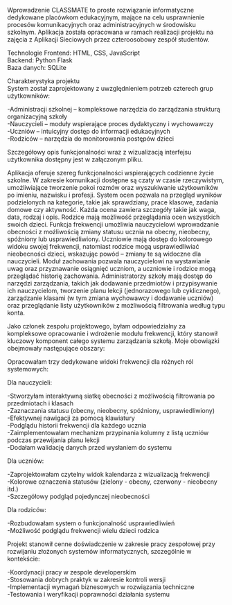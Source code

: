 Wprowadzenie
CLASSMATE to proste rozwiązanie informatyczne dedykowane placówkom edukacyjnym, mające na celu usprawnienie procesów komunikacyjnych oraz administracyjnych w środowisku szkolnym. Aplikacja została opracowana w ramach realizacji projektu na zajęcia z Aplikacji Sieciowych przez czteroosobowy zespół studentów.

Technologie
Frontend: HTML, CSS, JavaScript   
Backend: Python Flask  
Baza danych: SQLite  

Charakterystyka projektu  
System został zaprojektowany z uwzględnieniem potrzeb czterech grup użytkowników:  

-Administracji szkolnej – kompleksowe narzędzia do zarządzania strukturą organizacyjną szkoły  
-Nauczycieli – moduły wspierające proces dydaktyczny i wychowawczy  
-Uczniów – intuicyjny dostęp do informacji edukacyjnych  
-Rodziców – narzędzia do monitorowania postępów dzieci  

Szczegółowy opis funkcjonalności wraz z wizualizacją interfejsu użytkownika dostępny jest w załączonym pliku.

Aplikacja oferuje szereg funkcjonalności wspierających codzienne życie szkolne. W zakresie komunikacji dostępne są czaty w czasie rzeczywistym, umożliwiające tworzenie pokoi rozmów oraz wyszukiwanie użytkowników po imieniu, nazwisku i profesji. System ocen pozwala na przegląd wyników podzielonych na kategorie, takie jak sprawdziany, prace klasowe, zadania domowe czy aktywność. Każda ocena zawiera szczegóły takie jak waga, data, rodzaj i opis. Rodzice mają możliwość przeglądania ocen wszystkich swoich dzieci.
Funkcja frekwencji umożliwia nauczycielowi wprowadzanie obecności z możliwością zmiany statusu ucznia na obecny, nieobecny, spóźniony lub usprawiedliwiony. Uczniowie mają dostęp do kolorowego widoku swojej frekwencji, natomiast rodzice mogą usprawiedliwiać nieobecności dzieci, wskazując powód – zmiany te są widoczne dla nauczycieli.
Moduł zachowania pozwala nauczycielowi na wystawianie uwag oraz przyznawanie osiągnięć uczniom, a uczniowie i rodzice mogą przeglądać historię zachowania.
Administratorzy szkoły mają dostęp do narzędzi zarządzania, takich jak dodawanie przedmiotów i przypisywanie ich nauczycielom, tworzenie planu lekcji (jednorazowego lub cyklicznego), zarządzanie klasami (w tym zmiana wychowawcy i dodawanie uczniów) oraz przeglądanie listy użytkowników z możliwością filtrowania według typu konta.

Jako członek zespołu projektowego, byłam odpowiedzialny za kompleksowe opracowanie i wdrożenie modułu frekwencji, który stanowił kluczowy komponent całego systemu zarządzania szkołą. Moje obowiązki obejmowały następujące obszary:  

Opracowałam trzy dedykowane widoki frekwencji dla różnych ról systemowych:  

Dla nauczycieli:  

-Stworzyłam interaktywną siatkę obecności z możliwością filtrowania po przedmiotach i klasach  
-Zaznaczania statusu (obecny, nieobecny, spóźniony, usprawiedliwiony)  
-Efektywnej nawigacji za pomocą klawiatury  
-Podglądu historii frekwencji dla każdego ucznia  
-Zaimplementowałam mechanizm przypinania kolumny z listą uczniów podczas przewijania planu lekcji  
-Dodałam walidację danych przed wysłaniem do systemu  
    
Dla uczniów:  

-Zaprojektowałam czytelny widok kalendarza z wizualizacją frekwencji  
-Kolorowe oznaczenia statusów (zielony - obecny, czerwony - nieobecny itd.)  
-Szczegółowy podgląd pojedynczej nieobecności  

Dla rodziców:  

-Rozbudowałam system o funkcjonalność usprawiedliwień  
-Możliwość podglądu frekwencji wielu dzieci rodzica  

Projekt stanowił cenne doświadczenie w zakresie pracy zespołowej przy rozwijaniu złożonych systemów informatycznych, szczególnie w kontekście:  

-Koordynacji pracy w zespole developerskim  
-Stosowania dobrych praktyk w zakresie kontroli wersji  
-Implementacji wymagań biznesowych w rozwiązania techniczne  
-Testowania i weryfikacji poprawności działania systemu  
